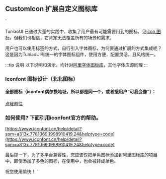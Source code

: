 ## CustomIcon 扩展自定义图标库

<!-- <demo-model url="/pages/componentsA/icon/index"></demo-model> -->`


TuniaoUI 已通过大量的实践中，收集了用户最有可能需要用到的图标，见[Icon 图标](/components/icon.html)，但我们也相信，它肯定无法覆盖所有的场景和需求。  

用户也可以使用标签的方式，自行引入字体图标，为何要通过扩展的方式集成呢？  
这是因为TuniaoUI有统一的字体图标组件，使用方便，配置灵活，且风格统一。

:::tip 说明
以下说明和演示，均针对[阿里字体图标库](https://www.iconfont.cn)，其他字体库源同理
:::

[//]: # (总的来说，我们要实现的效果如下：)
### Iconfont 图标设计（北北图标）
#### 全部图标（iconfont偶尔换地址，所以都是同一个，或者搜用户“可我会像”）：
[点我前往](https://www.iconfont.cn/user/detail?spm=a313x.7781069.1998910419.d78986de3&uid=4252161&nid=PYMOSkuUR2ln)

### 如何使用? 下面引用iconfont官方的帮助。
[https://www.iconfont.cn/help/detail?spm=a313x.7781069.1998910419.24&helptype=code](https://www.iconfont.cn/help/detail?spm=a313x.7781069.1998910419.24&helptype=code)

最后提一下，为了多平台兼容性，您应该仅把单色图标添加到阿里图标库的项目中，即使添加了多色的图标，在使用中，也会被转成单色。

祝您使用愉快！
`